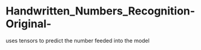 # Handwritten_Numbers_Recognition-Original-
uses tensors to predict the number feeded into the model 
